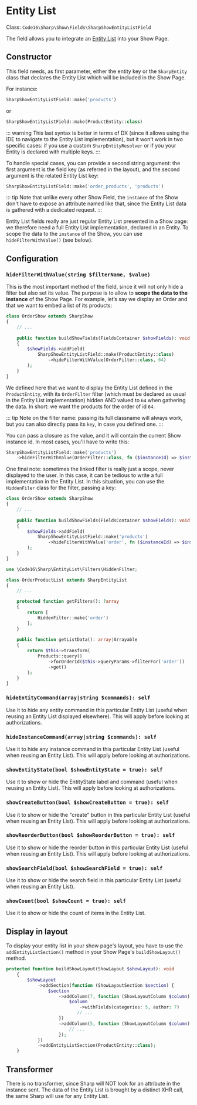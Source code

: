 # Entity List

Class: `Code16\Sharp\Show\Fields\SharpShowEntityListField`

The field allows you to integrate an [Entity List](../building-entity-list.md) into your Show Page.

## Constructor

This field needs, as first parameter, either the entity key or the `SharpEntity` class that declares the Entity List which will be included in the Show Page.

For instance:

```php
SharpShowEntityListField::make('products')
```

or

```php
SharpShowEntityListField::make(ProductEntity::class)
```

::: warning
This last syntax is better in terms of DX (since it allows using the IDE to navigate to the Entity List implementation), but it won’t work in two specific cases: if you use a custom `SharpEntityResolver` or if you your Entity is declared with multiple keys.
:::

To handle special cases, you can provide a second string argument: the first argument is the field key (as referred in the layout), and the second argument is the related Entity List key:

```php
SharpShowEntityListField::make('order_products', 'products')
``` 

::: tip
Note that unlike every other Show Field, the `instance` of the Show don't have to expose an attribute named like that, since the Entity List data is gathered with a dedicated request.
:::

Entity List fields really are just regular Entity List presented in a Show page: we therefore need a full Entity List implementation, declared in an Entity. To scope the data to the `instance` of the Show, you can use `hideFilterWithValue()` (see below).

## Configuration

### `hideFilterWithValue(string $filterName, $value)`

This is the most important method of the field, since it will not only hide a filter but also set its value. The purpose is to allow to **scope the data to the instance** of the Show Page. For example, let’s say we display an Order and that we want to embed a list of its products:

```php
class OrderShow extends SharpShow
{
    // ...
    
    public function buildShowFields(FieldsContainer $showFields): void
    {
        $showFields->addField(
            SharpShowEntityListField::make(ProductEntity::class)
                ->hideFilterWithValue(OrderFilter::class, 64)
        );
    }
}
```

We defined here that we want to display the Entity List defined in the `ProductEntity`, with its `OrderFilter` filter (which must be declared as usual in the Entity List implementation) hidden AND valued to `64` when gathering the data. In short: we want the products for the order of id `64`.

::: tip 
Note on the filter name: passing its full classname will always work, but you can also directly pass its `key`, in case you defined one.
:::

You can pass a closure as the value, and it will contain the current Show instance id. In most cases, you'll have to write this:

```php
SharpShowEntityListField::make('products')
    ->hideFilterWithValue(OrderFilter::class, fn ($instanceId) => $instanceId);
```

One final note: sometimes the linked filter is really just a scope, never displayed to the user. In this case, it can be tedious to write a full implementation in the Entity List. In this situation, you can use the `HiddenFiler` class for the filter, passing a key:

```php
class OrderShow extends SharpShow
{
    // ...
    
    public function buildShowFields(FieldsContainer $showFields): void
    {
        $showFields->addField(
            SharpShowEntityListField::make('products')
                ->hideFilterWithValue('order', fn ($instanceId) => $instanceId);
        );
    }
}
```

```php
use \Code16\Sharp\EntityList\Filters\HiddenFilter;

class OrderProductList extends SharpEntityList
{
    // ...

    protected function getFilters(): ?array
    {
        return [
            HiddenFilter::make('order')
        ];
    }
    
    public function getListData(): array|Arrayable
    {
        return $this->transform(
            Products::query()
                ->forOrderId($this->queryParams->filterFor('order'))
                ->get()
        );
    }
}
```

### `hideEntityCommand(array|string $commands): self`

Use it to hide any entity command in this particular Entity List (useful when reusing an Entity List displayed elsewhere). This will apply before looking at authorizations.

### `hideInstanceCommand(array|string $commands): self`

Use it to hide any instance command in this particular Entity List (useful when reusing an Entity List). This will apply before looking at authorizations.

### `showEntityState(bool $showEntityState = true): self`

Use it to show or hide the EntityState label and command (useful when reusing an Entity List). This will apply before looking at authorizations.

### `showCreateButton(bool $showCreateButton = true): self`

Use it to show or hide the "create" button in this particular Entity List (useful when reusing an Entity List). This will apply before looking at authorizations.

### `showReorderButton(bool $showReorderButton = true): self`

Use it to show or hide the reorder button in this particular Entity List (useful when reusing an Entity List). This will apply before looking at authorizations.

### `showSearchField(bool $showSearchField = true): self`

Use it to show or hide the search field in this particular Entity List (useful when reusing an Entity List).

### `showCount(bool $showCount = true): self`

Use it to show or hide the count of items in the Entity List.

## Display in layout

To display your entity list in your show page's layout, you have to use the `addEntityListSection()` method in your Show Page's `buildShowLayout()` method.

```php
protected function buildShowLayout(ShowLayout $showLayout): void
    {
        $showLayout
            ->addSection(function (ShowLayoutSection $section) {
                $section
                    ->addColumn(7, function (ShowLayoutColumn $column) {
                        $column
                            ->withFields(categories: 5, author: 7)
                           // ...
                    })
                    ->addColumn(5, function (ShowLayoutColumn $column) {
                        // ...
                    });
            })
            ->addEntityListSection(ProductEntity::class);
    }
```

## Transformer

There is no transformer, since Sharp will NOT look for an attribute in the instance sent. The data of the Entity List is brought by a distinct XHR call, the same Sharp will use for any Entity List.
